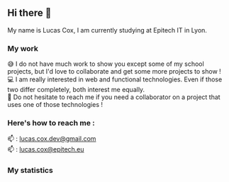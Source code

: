 ## Hi there 👋

My name is Lucas Cox, I am currently studying at Epitech IT in Lyon.

### My work

:sweat_smile: I do not have much work to show you except some of my school projects, but I'd love to collaborate and get some more projects to show !\
:computer: I am really interested in web and functional technologies. Even if those two differ completely, both interest me equally.\
:handshake: Do not hesitate to reach me if you need a collaborator on a project that uses one of those technologies !


### Here's how to reach me :

:mailbox: : lucas.cox.dev@gmail.com\
:mailbox: : lucas.cox@epitech.eu


### My statistics 



<!--
**Lucas-COX/Lucas-COX** is a ✨ _special_ ✨ repository because its `README.md` (this file) appears on your GitHub profile.
Here are some ideas to get you started:

- 🔭 I’m currently working on ...
- 🌱 I’m currently learning ...
- 👯 I’m looking to collaborate on ...
- 🤔 I’m looking for help with ...
- 💬 Ask me about ...
- 📫 How to reach me: ...
- 😄 Pronouns: ...
- ⚡ Fun fact: ...
-->
